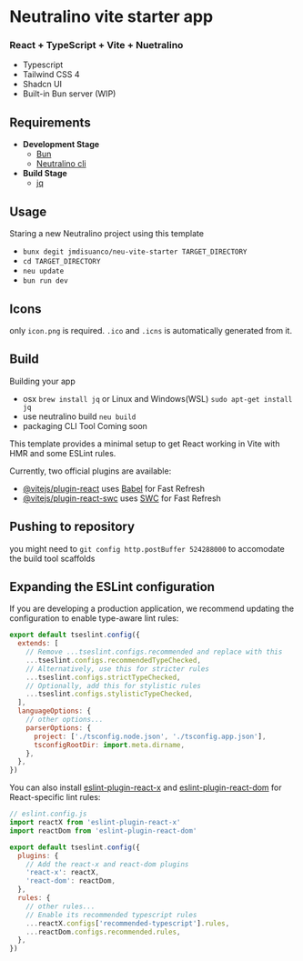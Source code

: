 # Neutralino vite starter app
### React + TypeScript + Vite + Nuetralino

- Typescript
- Tailwind CSS 4
- Shadcn UI
- Built-in Bun server (WIP)


## Requirements
- **Development Stage**
  - [Bun](https://bun.sh/)
  - [Neutralino cli](https://neutralino.js.org/docs/cli/neu-cli/)
- **Build Stage**
  - [jq](https://jqlang.org/)

## Usage
 Staring a new Neutralino project  using this template
 - `bunx degit jmdisuanco/neu-vite-starter TARGET_DIRECTORY`
 - `cd TARGET_DIRECTORY`
 - `neu update`
 - `bun run dev`

## Icons
 only `icon.png`  is required. `.ico` and `.icns` is automatically generated from it.

## Build
 Building your app
 - osx `brew install jq` or Linux and Windows(WSL) `sudo apt-get install jq`
 - use neutralino build `neu build`
 - packaging 
   CLI Tool Coming soon

This template provides a minimal setup to get React working in Vite with HMR and some ESLint rules.

Currently, two official plugins are available:

- [@vitejs/plugin-react](https://github.com/vitejs/vite-plugin-react/blob/main/packages/plugin-react) uses [Babel](https://babeljs.io/) for Fast Refresh
- [@vitejs/plugin-react-swc](https://github.com/vitejs/vite-plugin-react/blob/main/packages/plugin-react-swc) uses [SWC](https://swc.rs/) for Fast Refresh


## Pushing to repository 
you might need to `git config http.postBuffer 524288000`  to accomodate the build tool scaffolds


## Expanding the ESLint configuration

If you are developing a production application, we recommend updating the configuration to enable type-aware lint rules:

```js
export default tseslint.config({
  extends: [
    // Remove ...tseslint.configs.recommended and replace with this
    ...tseslint.configs.recommendedTypeChecked,
    // Alternatively, use this for stricter rules
    ...tseslint.configs.strictTypeChecked,
    // Optionally, add this for stylistic rules
    ...tseslint.configs.stylisticTypeChecked,
  ],
  languageOptions: {
    // other options...
    parserOptions: {
      project: ['./tsconfig.node.json', './tsconfig.app.json'],
      tsconfigRootDir: import.meta.dirname,
    },
  },
})
```

You can also install [eslint-plugin-react-x](https://github.com/Rel1cx/eslint-react/tree/main/packages/plugins/eslint-plugin-react-x) and [eslint-plugin-react-dom](https://github.com/Rel1cx/eslint-react/tree/main/packages/plugins/eslint-plugin-react-dom) for React-specific lint rules:

```js
// eslint.config.js
import reactX from 'eslint-plugin-react-x'
import reactDom from 'eslint-plugin-react-dom'

export default tseslint.config({
  plugins: {
    // Add the react-x and react-dom plugins
    'react-x': reactX,
    'react-dom': reactDom,
  },
  rules: {
    // other rules...
    // Enable its recommended typescript rules
    ...reactX.configs['recommended-typescript'].rules,
    ...reactDom.configs.recommended.rules,
  },
})
```
